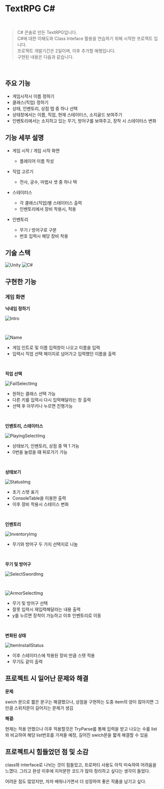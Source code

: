 # TextRPG C#


</br>

> C# 콘솔로 만든 TextRPG입니다.  
> C#에 대한 이해도와 Class Inteface 활용을 연습하기 위해 시작한 프로젝트 입니다.  
> 프로젝트 개발기간은 2일이며, 이후 추가할 예쩡입니다.  
> 구현된 내용은 다음과 같습니다.

</br>

## 주요 기능
* 게임시작시 이름 정하기
* 클래스(직업) 정하기
* 상태, 인벤토리, 상점 탭 중 하나 선택
* 상태창에서는 이름, 직업, 현재 스테이터스, 소지골드 보여주기
* 인벤토리에서는 소지하고 있는 무기, 방어구를 보여주고, 장착 시 스테이터스 변화


## 기능 세부 설명
* 게임 시작 / 게임 시작 화면  
    * 플레이어 이름 작성  
    
* 직업 고르기
    * 전사, 궁수, 마법사 셋 중 하나 택  

* 스테이터스
    * 각 클래스(직업)별 스테이터스 출력
    * 인벤토리에서 장비 착용시, 적용

* 인벤토리
    * 무기 / 방어구로 구분
    * 번호 입력시 해당 장비 착용
    


##  기술 스택

![Unity](https://img.shields.io/badge/-Unity-%23000000?style=flat-square&logo=Unity)
![C#](https://img.shields.io/badge/-C%23-%7ED321?logo=Csharp&style=flat)


## 구현한 기능


### 게임 화면

 __닉네임 정하기__  

![Intro](Images/IntroImg.png)

</br>

![Name](Images/NameInputImg.png)

* 게임 인트로 및 이름 입력창이 나오고 이름을 입력  
* 입력시 직업 선택 페이지로 넘어가고 입력했던 이름을 출력

<br/>

__직업 선택__  

![FailSelectImg](Images/FailSelectImg.png)

* 원하는 클래스 선택 가능
* 다른 키를 입력시 다시 입력해달라는 창 출력
* 선택 후 아무키나 누르면 진행가능

<br/>

__인벤토리, 스테이터스__

![PlayingSelectImg](Images/PlayingSelectImg.png)

* 상태보기, 인벤토리, 상점 중 택 1 가능
* 0번을 눌렀을 떄 뒤로가기 가능

<br/>

__상태보기__

![StatusImg](Images/StatusImg.png)

* 초기 스탯 표기
* ConsoleTable을 이용한 출력
* 이후 장비 착용시 스테이스 변화

<br/>

__인벤토리__  

![InventoryImg](Images/InventoryImg.png)

* 무기와 방어구 두 가지 선택지로 나눔

<br/>

__무기 및 방어구__

![SelectSwordImg](Images/SelectSwordImg.png)

<br/>

![ArmorSelectImg](Images/ArmorSelectImg.png)

* 무기 및 방어구 선택
* 잘못 입력시 재입력해달라는 내용 출력
* y를 누르면 장착이 가능하고 이후 인벤토리로 이동

<br/>

__변화된 상태__

![ItemInstallStatus](Images/ItemInstallStatus.png)

* 이후 스테이터스에 착용된 장비 만큼 스탯 적용
* 무기도 같이 출력


## 프로젝트 시 일어난 문제와 해결  

__문제__:   

swich 문으로 짧은 문구는 해결했으나, 상점을 구현하는 도중 item의 양이 많아지면 그만큼 스위치문이 길어지는 문제가 생김

__해결__:  

현재는 적용 안했으나 이후 적용할것은 TryParse를 통해 입력을 받고 나오는 수를 list와 비교하여 해당 list번호를 가져올 예정, 길어진 swich문을 짧게 해결할 수 있음


## 프로젝트시 힘들었던 점 및 소감

class와 interface로 나뉘는 것이 힘들었고, 프로퍼티 사용도 아직 미숙하여 어려움을 느꼈다. 그리고 완성 이후에 지저분한 코드가 많아 정리하고 싶다는 생각이 들었다.  

어려운 점도 많았지만, 차차 배워나가면서 더 성장하여 좋은 작품을 남기고 싶다.



